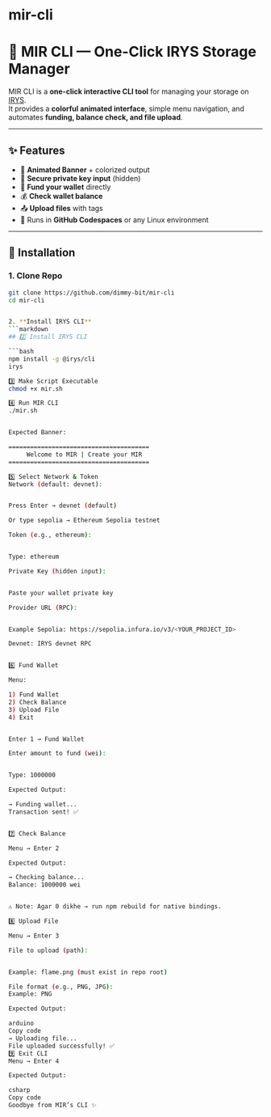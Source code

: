 # mir-cli
# 🚀 MIR CLI — One-Click IRYS Storage Manager  

  

MIR CLI is a **one-click interactive CLI tool** for managing your storage on [IRYS](https://irys.xyz).  
It provides a **colorful animated interface**, simple menu navigation, and automates **funding, balance check, and file upload**.

---

## ✨ Features
- 🎨 **Animated Banner** + colorized output  
- 🔑 **Secure private key input** (hidden)  
- 💸 **Fund your wallet** directly  
- 💰 **Check wallet balance**  
- 📤 **Upload files** with tags  
- 🚀 Runs in **GitHub Codespaces** or any Linux environment  

---

## 🔧 Installation

### 1. Clone Repo
```bash
git clone https://github.com/dimmy-bit/mir-cli
cd mir-cli


2. **Install IRYS CLI**
```markdown
## 2️⃣ Install IRYS CLI

```bash
npm install -g @irys/cli
irys 

3️⃣ Make Script Executable
chmod +x mir.sh

4️⃣ Run MIR CLI
./mir.sh


Expected Banner:

=======================================
     Welcome to MIR | Create your MIR
=======================================

5️⃣ Select Network & Token
Network (default: devnet):


Press Enter → devnet (default)

Or type sepolia → Ethereum Sepolia testnet

Token (e.g., ethereum):


Type: ethereum

Private Key (hidden input):


Paste your wallet private key

Provider URL (RPC):


Example Sepolia: https://sepolia.infura.io/v3/<YOUR_PROJECT_ID>

Devnet: IRYS devnet RPC


6️⃣ Fund Wallet

Menu:

1) Fund Wallet
2) Check Balance
3) Upload File
4) Exit


Enter 1 → Fund Wallet

Enter amount to fund (wei):


Type: 1000000

Expected Output:

→ Funding wallet...
Transaction sent! ✅


7️⃣ Check Balance

Menu → Enter 2

Expected Output:

→ Checking balance...
Balance: 1000000 wei


⚠️ Note: Agar 0 dikhe → run npm rebuild for native bindings.

8️⃣ Upload File

Menu → Enter 3

File to upload (path):


Example: flame.png (must exist in repo root)

File format (e.g., PNG, JPG):
Example: PNG

Expected Output:

arduino
Copy code
→ Uploading file...
File uploaded successfully! ✅
9️⃣ Exit CLI
Menu → Enter 4

Expected Output:

csharp
Copy code
Goodbye from MIR’s CLI ✨
